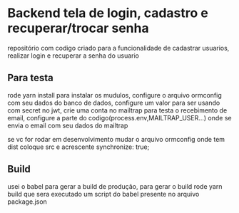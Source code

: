 # Backend tela de login, cadastro e recuperar/trocar senha

repositório com codigo criado para a funcionalidade de cadastrar usuarios, realizar login e recuperar a senha do usuario

## Para testa 

rode yarn install para instalar os mudulos,
configure o arquivo ormconfig com seu dados do banco de dados,
configure um valor para ser usando com secret no jwt,
crie uma conta no mailtrap para testa o recebimento de email,
configure a parte do codigo(process.env,MAILTRAP_USER...) onde se envia o email com seu dados do mailtrap

se vc for rodar em desenvolvimento mudar o arquivo ormconfig
  onde tem dist coloque src e acrescente synchronize: true;

## Build

usei o babel para gerar a build de produção,
para gerar o build rode yarn build que sera executado um script do babel presente no arquivo package.json

